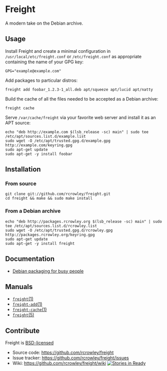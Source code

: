 # Freight

A modern take on the Debian archive.

## Usage

Install Freight and create a minimal configuration in `/usr/local/etc/freight.conf` or `/etc/freight.conf` as appropriate containing the name of your GPG key:

	GPG="example@example.com"

Add packages to particular distros:

	freight add foobar_1.2.3-1_all.deb apt/squeeze apt/lucid apt/natty

Build the cache of all the files needed to be accepted as a Debian archive:

	freight cache

Serve `/var/cache/freight` via your favorite web server and install it as an APT source:

	echo "deb http://example.com $(lsb_release -sc) main" | sudo tee /etc/apt/sources.list.d/example.list
	sudo wget -O /etc/apt/trusted.gpg.d/example.gpg http://example.com/keyring.gpg
	sudo apt-get update
	sudo apt-get -y install foobar

## Installation

### From source

	git clone git://github.com/rcrowley/freight.git
	cd freight && make && sudo make install

### From a Debian archive

	echo "deb http://packages.rcrowley.org $(lsb_release -sc) main" | sudo tee /etc/apt/sources.list.d/rcrowley.list
	sudo wget -O /etc/apt/trusted.gpg.d/rcrowley.gpg http://packages.rcrowley.org/keyring.gpg
	sudo apt-get update
	sudo apt-get -y install freight

## Documentation

* [Debian packaging for busy people](http://rcrowley.org/articles/packaging.html)

## Manuals

* [`freight`(1)](http://rcrowley.github.com/freight/freight.1.html)
* [`freight-add`(1)](http://rcrowley.github.com/freight/freight-add.1.html)
* [`freight-cache`(1)](http://rcrowley.github.com/freight/freight-cache.1.html)
* [`freight`(5)](http://rcrowley.github.com/freight/freight.5.html)

## Contribute

Freight is [BSD-licensed](https://github.com/rcrowley/freight/blob/master/LICENSE)

* Source code: <https://github.com/rcrowley/freight>
* Issue tracker: <https://github.com/rcrowley/freight/issues>
* Wiki: <https://github.com/rcrowley/freight/wiki>
[![Stories in Ready](https://badge.waffle.io/eiginn/freight.png?label=ready)](http://waffle.io/eiginn/freight)
